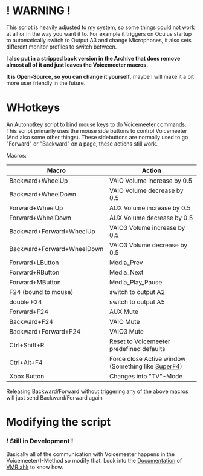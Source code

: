 # **! WARNING !**
This script is heavily adjusted to my system, so some things could not work at all or in the way you want it to. For example it triggers on Oculus startup to automatically switch to Output A3 and change Microphones, it also sets different monitor profiles to switch between. 

**I also put in a stripped back version in the Archive that does remove almost all of it and just leaves the Voicemeeter macros.**

**It is Open-Source, so you can change it yourself**, maybe I will make it a bit more user friendly in the future.

# WHotkeys
An Autohotkey script to bind mouse keys to do Voicemeeter commands.
This script primarily uses the mouse side buttons to control Voicemeeter (And also some other things). 
These sidebuttons are normally used to go "Forward" or "Backward" on a page, these actions still work.

Macros:

| Macro | Action |
| --- | --- |
| Backward+WheelUp   | VAIO Volume increase by 0.5 |
| Backward+WheelDown | VAIO Volume decrease by 0.5 |
| Forward+WheelUp | AUX Volume increase by 0.5 |
| Forward+WheelDown | AUX Volume decrease by 0.5 |
| Backward+Forward+WheelUp | VAIO3 Volume increase by 0.5 |
| Backward+Forward+WheelDown | VAIO3 Volume decrease by 0.5 |
| Forward+LButton | Media_Prev |
| Forward+RButton | Media_Next |
| Forward+MButton | Media_Play_Pause |
| F24 (bound to mouse) | switch to output A2 |
| double F24 | switch to output A5 |
| Forward+F24 | AUX Mute |
| Backward+F24 | VAIO Mute |
| Backward+Forward+F24 | VAIO3 Mute |
| Ctrl+Shift+R | Reset to Voicemeeter predefined defaults |
| Ctrl+Alt+F4 | Force close Active window (Something like [SuperF4](https://stefansundin.github.io/superf4/)) |
| Xbox Button | Changes into "TV"-Mode |

Releasing Backward/Forward without triggering any of the above macros will just send Backward/Forward again

# Modifying the script

### **! Still in Development !**

Basically all of the communication with Voicemeeter happens in the Voicemeeter()-Method so modify that. Look into the [Documentation](https://saifaqqad.github.io/VMR.ahk/) of [VMR.ahk](https://github.com/SaifAqqad/VMR.ahk) to know how.
